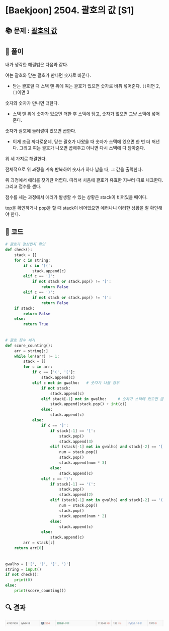 # [Baekjoon] 2504. 괄호의 값 [S1]

## 📚 문제 : [괄호의 값](https://www.acmicpc.net/problem/2504)

## 📖 풀이

내가 생각한 해결법은 다음과 같다.

여는 괄호와 닫는 괄호가 만나면 숫자로 바꾼다.

- 닫는 괄호일 때 스택 맨 위에 여는 괄호가 있으면 숫자로 바꿔 넣어준다. `()`이면 2, `[]`이면 3

숫자와 숫자가 만나면 더한다.

- 스택 맨 위에 숫자가 있으면 더한 후 스택에 담고, 숫자가 없으면 그냥 스택에 넣어준다.

숫자가 괄호에 둘러쌓여 있으면 곱한다.

- 이게 조금 까다로운데, 닫는 괄호가 나왔을 때 숫자가 스택에 있으면 한 번 더 꺼낸다. 그리고 여는 괄호가 나오면 곱해주고 아니면 다시 스택에 다 담아준다.

위 세 가지로 해결한다.

전체적으로 위 과정을 계속 반복하여 숫자가 하나 남을 때, 그 값을 출력한다.



위 과정에서 에러를 찾기란 어렵다. 따라서 처음에 괄호가 유효한 지부터 따로 체크한다. 그리고 점수를 센다.

점수를 세는 과정에서 에러가 발생할 수 있는 상황은 stack이 비어있을 때이다.

top을 확인하거나 pop을 할 때 stack이 비어있으면 에러나니 이러한 상황을 잘 확인해야 한다.

## 📒 코드

```python
# 괄호가 정상인지 확인
def check():
    stack = []
    for c in string:
        if c in '[(':
            stack.append(c)
        elif c == ']':
            if not stack or stack.pop() != '[':
                return False
        elif c == ')':
            if not stack or stack.pop() != '(':
                return False
    if stack:
        return False
    else:
        return True


# 괄호 점수 세기
def score_counting():
    arr = string[:]
    while len(arr) != 1:
        stack = []
        for c in arr:
            if c == ['(', '[']:
                stack.append(c)
            elif c not in gwalho:   # 숫자가 나올 경우
                if not stack:
                    stack.append(c)
                elif stack[-1] not in gwalho:     # 숫자가 스택에 있으면 곱해준다.
                    stack.append(stack.pop() + int(c))
                else:
                    stack.append(c)
            else:
                if c == ']':
                    if stack[-1] == '[':
                        stack.pop()
                        stack.append(3)
                    elif (stack[-1] not in gwalho) and stack[-2] == '[':
                        num = stack.pop()
                        stack.pop()
                        stack.append(num * 3)
                    else:
                        stack.append(c)
                elif c == ')':
                    if stack[-1] == '(':
                        stack.pop()
                        stack.append(2)
                    elif (stack[-1] not in gwalho) and stack[-2] == '(':
                        num = stack.pop()
                        stack.pop()
                        stack.append(num * 2)
                    else:
                        stack.append(c)
                else:
                    stack.append(c)
        arr = stack[:]
    return arr[0]


gwalho = ['[', '(', ']', ')']
string = input()
if not check():
    print(0)
else:
    print(score_counting())

```

## 🔍 결과

![image-20220809225927053](README.assets/image-20220809225927053.png)
